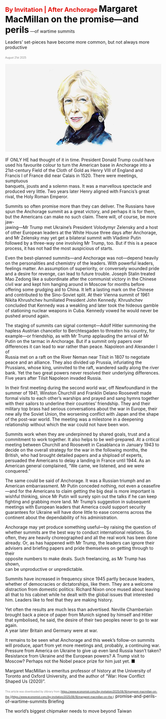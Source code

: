 <span style="color:#E3120B; font-size:14.9pt; font-weight:bold;">By Invitation | After Anchorage</span>
<span style="color:#000000; font-size:21.0pt; font-weight:bold;">Margaret MacMillan on the promise—and perils</span>
—of wartime summits

Leaders’ set-pieces have become more common, but not always more  
productive

<span style="color:#808080; font-size:6.2pt;">August 21st 2025</span>
  

![](../images/010_Margaret_MacMillan_on_the_promiseand_perilsof_wartime_summit/p0042_img01.jpeg)
  
IF ONLY HE had thought of it in time. President Donald Trump could have  
used his favourite colour to turn the American base in Anchorage into a  
21st-century Field of the Cloth of Gold as Henry VIII of England and  
Francis I of France did near Calais in 1520. There were meetings, sumptuous  
banquets, jousts and a solemn mass. It was a marvellous spectacle and  
produced very little. Two years later Henry aligned with Francis’s great  
rival, the Holy Roman Emperor.

Summits so often promise more than they can deliver. The Russians have  
spun the Anchorage summit as a great victory, and perhaps it is for them, but
the Americans can make no such claim. There will, of course, be more jaw-  
jawing—Mr Trump met Ukraine’s President Volodymyr Zelensky and a host  
of other European leaders at the White House three days after Anchorage,  
and Mr Zelensky may yet get a bilateral summit with Vladimir Putin  
followed by a three-way one involving Mr Trump, too. But if this is a peace  
process, it has not had the most auspicious of starts.

Even the best-planned summits—and Anchorage was not—depend heavily  
on the personalities and chemistry of the leaders. With powerful leaders,  
feelings matter. An assumption of superiority, or conversely wounded pride  
and a desire for revenge, can lead to future trouble. Joseph Stalin treated  
Mao Zedong like a subordinate after the communist victory in the Chinese  
civil war and kept him hanging around in Moscow for months before  
offering some grudging aid to China. It left a lasting mark on the Chinese  
and contributed to the Sino-Soviet split. At their Vienna summit of 1961  
Nikita Khrushchev humiliated President John Kennedy. Khrushchev  
concluded that Kennedy was a weakling and later took the hideous gamble  
of stationing nuclear weapons in Cuba. Kennedy vowed he would never be  
pushed around again.

The staging of summits can signal contempt—Adolf Hitler summoning the  
hapless Austrian chancellor to Berchtesgaden to threaten his country, for  
example—or friendship, as with Mr Trump applauding the arrival of Mr  
Putin on the tarmac in Anchorage. But if a summit only papers over  
differences it can lead to war rather than peace. Napoleon and Alexander I of  
Russia met on a raft on the River Neman near Tilsit in 1807 to negotiate  
peace and an alliance. They also divided up Prussia, infuriating the  
Prussians, whose king, uninvited to the raft, wandered sadly along the river  
bank. Yet the two great powers never resolved their underlying differences.  
Five years after Tilsit Napoleon invaded Russia.

In their first meeting during the second world war, off Newfoundland in the  
summer of 1941, Winston Churchill and Franklin Delano Roosevelt made  
formal visits to each other’s warships and prayed and sang hymns together  
with their sailors to underline their countries’ friendship. They and their  
military top brass had serious conversations about the war in Europe, their  
new ally the Soviet Union, the worsening conflict with Japan and the shape
of the post-war world. The meeting was a milestone in a deepening  
relationship without which the war could not have been won.

Summits work when they are underpinned by shared goals, trust and a  
commitment to work together. It also helps to be well-prepared. At a critical  
meeting between Churchill and Roosevelt in Casablanca in January 1943 to  
decide on the overall strategy for the war in the following months, the  
British, who had brought detailed papers and a shipload of experts,  
persuaded the Americans to delay a landing in France until 1944. As an  
American general complained, “We came, we listened, and we were  
conquered.”

The same could be said of Anchorage. It was a Russian triumph and an  
American embarrassment. Mr Putin conceded nothing, not even a ceasefire  
—and for the Americans to claim getting the big deal is more important is  
wishful thinking, since Mr Putin will surely spin out the talks if he can keep  
fighting and grabbing more land. Mr Trump’s suggestion in subsequent  
meetings with European leaders that America could support security  
guarantees for Ukraine will have done little to ease concerns across the  
continent about the dependability of his administration.

Anchorage may yet produce something useful—by raising the question of  
whether summits are the best way to conduct international relations. So  
often, they are heavily choreographed and all the real work has been done  
already. Or, as has happened with Mr Trump, the leaders can ignore their  
advisers and briefing papers and pride themselves on getting through to their  
opposite numbers to make deals. Such freelancing, as Mr Trump has shown,  
can be unproductive or unpredictable.

Summits have increased in frequency since 1945 partly because leaders,  
whether of democracies or dictatorships, like them. They are a welcome  
distraction from domestic politics: Richard Nixon once mused about leaving  
all that to his cabinet while he dealt with the global issues that interested  
him. Leaders like to feel that they are making history.

Yet often the results are much less than advertised. Neville Chamberlain  
brought back a piece of paper from Munich signed by himself and Hitler that
symbolised, he said, the desire of their two peoples never to go to war again.  
A year later Britain and Germany were at war.

It remains to be seen what Anchorage and this week’s follow-on summits  
will produce, apart from yet more meetings and, probably, a continuing war.  
Pressure from America on Ukraine to give up even land Russia hasn’t taken?  
Resistance from Ukraine and the European powers? A Trump visit to  
Moscow? Perhaps not the Nobel peace prize for him just yet. ■

Margaret MacMillan is emeritus professor of history at the University of  
Toronto and Oxford University, and the author of “War: How Conflict  
Shaped Us (2020)”.

<span style="color:#808080; font-size:6.2pt;">This article was downloaded by zlibrary from [https://www.economist.com//by-invitation/2025/08/18/margaret-macmillan-on-the-](https://www.economist.com//by-invitation/2025/08/18/margaret-macmillan-on-the-)</span>
promise-and-perils-of-wartime-summits
Briefing
 
The world’s biggest chipmaker needs to move beyond Taiwan